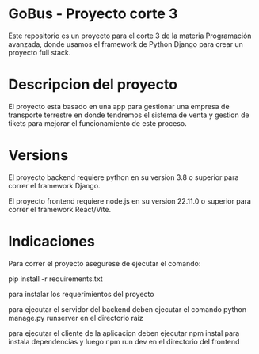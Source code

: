 # GoBus - Proyecto corte 3

Este repositorio es un proyecto para el corte 3 de la materia Programación avanzada, donde usamos el framework de Python Django para crear un proyecto full stack.

# Descripcion del proyecto

El proyecto esta basado en una app para gestionar una empresa de transporte terrestre en donde tendremos el sistema de venta y gestion de tikets para mejorar el funcionamiento de este proceso.

# Versions

El proyecto backend requiere python en su version 3.8 o superior para correr el framework Django.


El proyecto frontend requiere node.js en su version 22.11.0 o superior para correr el framework React/Vite.

# Indicaciones

Para correr el proyecto asegurese de ejecutar el comando:

pip install -r requirements.txt

para instalar los requerimientos del proyecto

para ejecutar el servidor del backend deben ejecutar el comando python manage.py runserver en el directorio raíz

para ejecutar el cliente de la aplicacion deben ejecutar npm instal para instala dependencias y luego npm run dev en el directorio del frontend